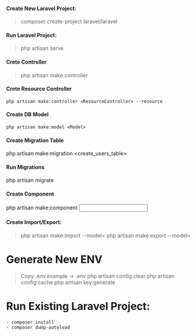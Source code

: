 #### Create New Laravel Project:
> composer create-project laravel/laravel <ProjectName>

#### Run Laravel Project:
> php artisan serve

#### Crete Controller
> php artisan make:controller <ControllerName>

#### Crete Resource Controller
`php artisan make:controller <ResourceController> --resource`

#### Create DB Model
```
php artisan make:model <Model>
```

#### Create Migration Table
php artisan make:migration <create_users_table>

#### Run Migrations
php artisan migrate

#### Create Component
php artisan make:component <input>

#### Create Import/Export:
> php artisan make:import <ModelImport> --model=<Model>
> php artisan make:export <ModelExport> --model=<Model>


# Generate New ENV
> Copy .env.example -> .env
> php artisan config:clear
> php artisan config:cache
> php artisan key:generate


# Run Existing Laravel Project:
```
- composer install
- composer dump-autoload
```